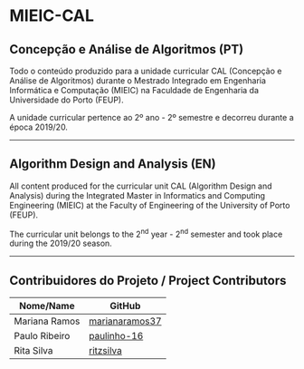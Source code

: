 # MIEIC-CAL

## Concepção e Análise de Algoritmos (PT)
Todo o conteúdo produzido para a unidade curricular CAL (Concepção e Análise de Algoritmos) durante o Mestrado Integrado em Engenharia Informática e Computação (MIEIC) na Faculdade de Engenharia da Universidade do Porto (FEUP).

A unidade curricular pertence ao 2º ano - 2º semestre e decorreu durante a época 2019/20.

-----

## Algorithm Design and Analysis (EN)
All content produced for the curricular unit CAL (Algorithm Design and Analysis) during the Integrated Master in Informatics and Computing Engineering (MIEIC) at the Faculty of Engineering of the University of Porto (FEUP).

The curricular unit belongs to the 2<sup>nd</sup> year - 2<sup>nd</sup> semester and took place during the 2019/20 season.

-----

## Contribuidores do Projeto / Project Contributors
| Nome/Name        | GitHub                                              |
| ---------------- | --------------------------------------------------- |
| Mariana Ramos    | [marianaramos37](https://github.com/marianaramos37) |
| Paulo Ribeiro    | [paulinho-16](https://github.com/paulinho-16)       |
| Rita Silva       | [ritzsilva](https://github.com/ritzsilva)           |
